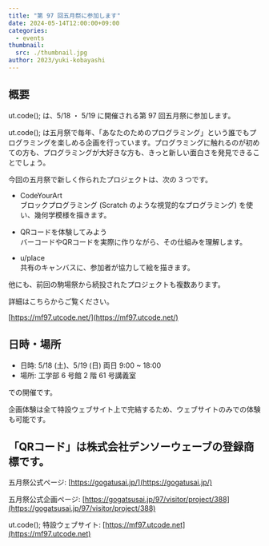 ```yaml
---
title: "第 97 回五月祭に参加します"
date: 2024-05-14T12:00:00+09:00
categories:
  - events
thumbnail:
  src: ./thumbnail.jpg
author: 2023/yuki-kobayashi
---
```


## 概要

ut.code(); は、5/18 ・ 5/19 に開催される第 97 回五月祭に参加します。

ut.code(); は五月祭で毎年、「あなたのためのプログラミング」という誰でもプログラミングを楽しめる企画を行っています。プログラミングに触れるのが初めての方も、プログラミングが大好きな方も、きっと新しい面白さを発見できることでしょう。

今回の五月祭で新しく作られたプロジェクトは、次の 3 つです。

- CodeYourArt  
  ブロックプログラミング (Scratch のような視覚的なプログラミング) を使い、幾何学模様を描きます。

- QRコードを体験してみよう  
  バーコードやQRコードを実際に作りながら、その仕組みを理解します。

- u/place  
  共有のキャンバスに、参加者が協力して絵を描きます。

他にも、前回の駒場祭から続投されたプロジェクトも複数あります。

詳細はこちらからご覧ください。

[https://mf97.utcode.net/](https://mf97.utcode.net/)

## 日時・場所

- 日時: 5/18 (土)、5/19 (日) 両日 9:00 ~ 18:00
- 場所: 工学部 6 号館 2 階 61 号講義室

での開催です。

企画体験は全て特設ウェブサイト上で完結するため、ウェブサイトのみでの体験も可能です。

## 「QRコード」は株式会社デンソーウェーブの登録商標です。

五月祭公式ページ: [https://gogatusai.jp/](https://gogatusai.jp/)

五月祭公式企画ページ: [https://gogatsusai.jp/97/visitor/project/388](https://gogatsusai.jp/97/visitor/project/388)

ut.code(); 特設ウェブサイト: [https://mf97.utcode.net](https://mf97.utcode.net)
